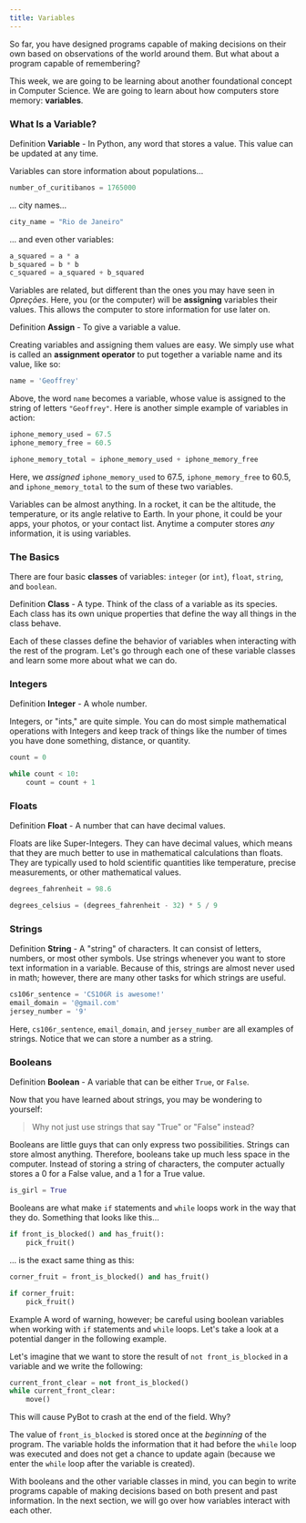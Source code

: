 ```yaml
---
title: Variables
---
```


So far, you have designed programs capable of making decisions on their own based on observations of the world around them. But what about a program capable of remembering?

This week, we are going to be learning about another foundational concept in Computer Science. We are going to learn about how computers store memory: **variables**.

### What Is a Variable?

<div class="definition-section" markdown="1">

<span class="definition-title">Definition</span>
**Variable** - In Python, any word that stores a value. This value can be updated at any time.

</div>

Variables can store information about populations...

```python
number_of_curitibanos = 1765000
```
... city names...

```python
city_name = "Rio de Janeiro"
```
... and even other variables:

```python
a_squared = a * a
b_squared = b * b
c_squared = a_squared + b_squared
```

Variables are related, but different than the ones you may have seen in _Opreções_. Here, you (or the computer) will be **assigning** variables their values. This allows the computer to store information for use later on.

<div class="definition-section" markdown="1">

<span class="definition-title">Definition</span>
**Assign** - To give a variable a value.

</div>

Creating variables and assigning them values are easy. We simply use what is called an **assignment operator** to put together a variable name and its value, like so:

```python
name = 'Geoffrey'
```

Above, the word `name` becomes a variable, whose value is assigned to the string of letters `"Geoffrey"`. Here is another simple example of variables in action:

```python
iphone_memory_used = 67.5
iphone_memory_free = 60.5

iphone_memory_total = iphone_memory_used + iphone_memory_free
```

Here, we _assigned_ `iphone_memory_used` to 67.5, `iphone_memory_free` to 60.5, and `iphone_memory_total` to the sum of these two variables.

Variables can be almost anything. In a rocket, it can be the altitude, the temperature, or its angle relative to Earth. In your phone, it could be your apps, your photos, or your contact list. Anytime a computer stores _any_ information, it is using variables.

### The Basics

There are four basic **classes** of variables: `integer` (or `int`), `float`, `string`, and `boolean`.

<div class="definition-section" markdown="1">

<span class="definition-title">Definition</span>
**Class** - A type. Think of the class of a variable as its species. Each class has its own unique properties that define the way all things in the class behave.

</div>

Each of these classes define the behavior of variables when interacting with the rest of the program. Let's go through each one of these variable classes and learn some more about what we can do.

### Integers

<div class="definition-section" markdown="1">

<span class="definition-title">Definition</span>
**Integer** - A whole number.

</div>

Integers, or "ints," are quite simple. You can do most simple mathematical operations with Integers and keep track of things like the number of times you have done something, distance, or quantity.

```python
count = 0

while count < 10:
    count = count + 1
```

### Floats

<div class="definition-section" markdown="1">

<span class="definition-title">Definition</span>
**Float** - A number that can have decimal values.

</div>

Floats are like Super-Integers. They can have decimal values, which means that they are much better to use in mathematical calculations than floats. They are typically used to hold scientific quantities like temperature, precise measurements, or other mathematical values.

```python
degrees_fahrenheit = 98.6

degrees_celsius = (degrees_fahrenheit - 32) * 5 / 9
```

### Strings

<div class="definition-section" markdown="1">

<span class="definition-title">Definition</span>
**String** - A "string" of characters. It can consist of letters, numbers, or most other symbols. Use strings whenever you want to store text information in a variable. Because of this, strings are almost never used in math; however, there are many other tasks for which strings are useful.

</div>

```python
cs106r_sentence = 'CS106R is awesome!'
email_domain = '@gmail.com'
jersey_number = '9'
```

Here, `cs106r_sentence`, `email_domain`, and `jersey_number` are all examples of strings. Notice that we can store a number as a string.

### Booleans

<div class="definition-section" markdown="1">

<span class="definition-title">Definition</span>
**Boolean** - A variable that can be either `True`, or `False`.

</div>

Now that you have learned about strings, you may be wondering to yourself:

> Why not just use strings that say "True" or "False" instead?

Booleans are little guys that can only express two possibilities. Strings can store almost anything. Therefore, booleans take up much less space in the computer. Instead of storing a string of characters, the computer actually stores a 0 for a False value, and a 1 for a True value.

```python
is_girl = True
```

Booleans are what make `if` statements and `while` loops work in the way that they do. Something that looks like this...

```python
if front_is_blocked() and has_fruit():
    pick_fruit()
```

... is the exact same thing as this:

```python
corner_fruit = front_is_blocked() and has_fruit()

if corner_fruit:
    pick_fruit()
```

<div class="example-section" markdown="1">

<span class="example-title">Example</span>
A word of warning, however; be careful using boolean variables when working with `if` statements and `while` loops. Let's take a look at a potential danger in the following example.

Let's imagine that we want to store the result of `not front_is_blocked` in a variable and we write the following:

```python
current_front_clear = not front_is_blocked()
while current_front_clear:
    move()
```

This will cause PyBot to crash at the end of the field. Why? 

The value of `front_is_blocked` is stored once at the _beginning_ of the program. The variable holds the information that it had before the `while` loop was executed and does not get a chance to update again (because we enter the `while` loop after the variable is created).

</div>

With booleans and the other variable classes in mind, you can begin to write programs capable of making decisions based on both present and past information. In the next section, we will go over how variables interact with each other.